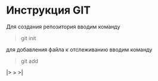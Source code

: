 # Инструкция GIT

Для создания репозитория вводим команду

> git init

для добавления файла к отслеживанию вводим команду

> git add

|> > >|